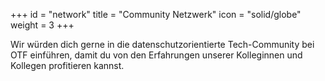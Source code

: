 +++
id = "network"
title = "Community Netzwerk"
icon = "solid/globe"
weight = 3
+++

Wir würden dich gerne in die datenschutzorientierte Tech-Community bei OTF einführen, damit du von den Erfahrungen unserer Kolleginnen und Kollegen profitieren kannst.

